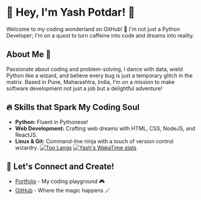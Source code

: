 # 👋 Hey, I'm Yash Potdar! 🚀

Welcome to my coding wonderland on GitHub! 🌟 I'm not just a Python Developer; I'm on a quest to turn caffeine into code and dreams into reality.

## About Me 🚀

Passionate about coding and problem-solving, I dance with data, wield Python like a wizard, and believe every bug is just a temporary glitch in the matrix. Based in Pune, Maharashtra, India, I'm on a mission to make software development not just a job but a delightful adventure!

## 🔥 Skills that Spark My Coding Soul

- **Python:** Fluent in Pythonese!
- **Web Development:** Crafting web dreams with HTML, CSS, NodeJS, and ReactJS.
- **Linux & Git:** Command-line ninja with a touch of version control wizardry.
[![Top Langs](https://github-readme-stats.vercel.app/api/top-langs/?username=yashpotdar-py)](https://github.com/yashpotdar-py/github-readme-stats)
[![Yash's WakaTime stats](https://github-readme-stats.vercel.app/api/wakatime?username=yashpotdar-py)](https://github.com/anuraghazra/github-readme-stats)

## 🚀 Let's Connect and Create!

- [Portfolio](https://yashpotdar.netlify.app/) - My coding playground 🎮
- [GitHub](https://github.com/yashpotdar-py) - Where the magic happens 🪄
